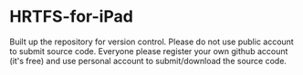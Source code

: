 HRTFS-for-iPad
==============
Built up the repository for version control. Please do not use public account to submit source code. Everyone please register your own github account (it's free) and use personal account to submit/download the source code.
